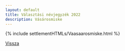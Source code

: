 ```yaml
---
layout: default
title: Választási névjegyzék 2022
description: Vásárosmiske
---
```


{% include settlementHTMLs/Vaasaarosmiske.html %}

[Vissza](./)